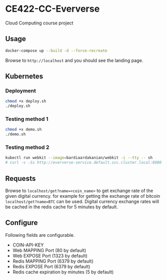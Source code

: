 # CE422-CC-Eververse
Cloud Computing course project

## Usage
```bash
docker-compose up --build -d --force-recreate
```
Browse to `http://localhost` and you should see the landing page.

## Kubernetes
### Deployment
```bash
chmod +x deploy.sh
./deploy.sh
```

### Testing method 1
```bash
chmod +x demo.sh
./demo.sh
```
### Testing method 2
```bash
kubectl run webkit --image=bardiaardakanian/webkit -i --tty -- sh
# curl -v -Ss http://eververse-service.default.svc.cluster.local:8080
```

## Requests

Browse to `localhost/get?name=<coin_name>` to get exchange rate of the given digital currency. for example for getting the exchange rate of bitcoin `localhost/get?name=BTC` can be used.
Digital currency exchange rates will be cached in the redis cache for 5 minutes by default.

## Configure

Following fields are configurable.
- COIN-API-KEY
- Web MAPPING Port (80 by default)
- Web EXPOSE Port (1323 by default)
- Redis MAPPING Port (6379 by default)
- Redis EXPOSE Port (6379 by default)
- Redis cache expiration by minutes (5 by default)
